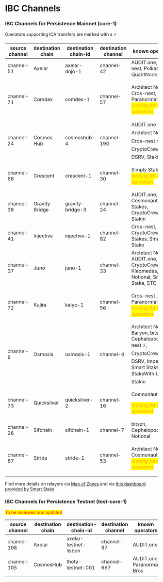 # IBC Channels

### **IBC Channels for Persistence Mainnet (core-1)**

Operators supporting ICA transfers are marked with a ⚡️

| source channel | destination chain | destination chain-id | destination channel | known operators                                                                                                                |
| -------------- | ----------------- | -------------------- | ------------------- | ------------------------------------------------------------------------------------------------------------------------------ |
| channel-51     | Axelar            | axelar-dojo-1        | channel-42          | AUDIT.one, Cros-nest, Polkachu, QuantNode                                                                                      |
| channel-71     | Comdex            | comdex-1             | channel-57          | <p>Architect Nodes, Cros-nest, Paranormal Bros<br><mark style="color:orange;">*looking for more operators*</mark></p>          |
| channel-24     | Cosmos Hub        | cosmoshub-4          | channel-190         | AUDIT.one ⚡, Architect Nodes ⚡️, Cros-nest ⚡️, CryptoCrew ⚡, DSRV, Stakin                                                      |
| channel-68     | Crescent          | crescent-1           | channel-30          | <p>Simply Staking<br><mark style="color:orange;">*looking for more operators*</mark></p>                                       |
| channel-38     | Gravity Bridge    | gravity-bridge-3     | channel-24          | AUDIT.one, bitszn, Cosmonaut Stakes, CryptoCrew, Stakin                                                                        |
| channel-41     | Injective         | injective-1          | channel-82          | Cros-nest, CryptoCrew, High Stakes, Smart Stake                                                                                |
| channel-37     | Juno              | juno-1               | channel-33          | Architect Nodes, AUDIT.one, CryptoCrew, Kleomedes, Notional, Smart Stake, STC Capital                                          |
| channel-72     | Kujira            | kaiyo-1              | channel-56          | <p>Cros-nest , Paranormal Bros<br><mark style="color:orange;">*looking for more operators*</mark></p>                          |
| channel-6      | Osmosis           | osmosis-1            | channel-4           | Architect Nodes, Baryon, bitszn, Cephalopod,Cros-nest ⚡️, CryptoCrew ⚡️, DSRV, Imperator, Smart Stake, StakeWith.Us ⚡️, Stakin |
| channel-73     | Quicksilver       | quicksilver-2        | channel-16           | <p>Cosmonaut Stakes</p><p><mark style="color:orange;">*looking for more operators*</mark></p>                                  |
| channel-26     | Sifchain          | sifchain-1           | channel-7           | bitszn, Cephalopod, Notional                                                                                                   |
| channel-67     | Stride            | stride-1             | channel-53          | <p>Architect Nodes, Cosmonaut Stakes<br><mark style="color:orange;">*looking for more operators*</mark></p>                    |

Find more details on relayers via [Map of Zones](https://mapofzones.com/zones/core-1/peers?columnKey=ibcVolumeIn\&period=30d) and via [this dashboard provided by Smart Stake](https://relayers.smartstake.io/network/XPRT)

### **IBC Channels for Persistence Testnet (test-core-1)**

<mark style="color:red;">To be reviewed and updated</mark>

| source channel | destination chain | destination-chain-id  | destination channel | known operators            |
| -------------- | ----------------- | --------------------- | ------------------- | -------------------------- |
| channel-108    | Axelar            | axelar-testnet-lisbon | channel-97          | AUDIT.one                  |
| channel-105    | CosmosHub         | theta-testnet-001     | channel-667         | AUDIT.one, Paranormal Bros |
|                |                   |                       |                     |                            |
